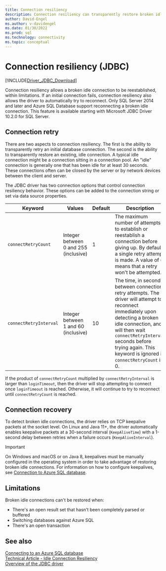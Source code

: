 ```yaml
---
title: Connection resiliency
description: Connection resiliency can transparently restore broken idle connections. This feature improves application behavior when the server closes idle connections.
author: David-Engel
ms.author: v-davidengel
ms.date: 01/30/2022
ms.prod: sql
ms.technology: connectivity
ms.topic: conceptual
---
```

# Connection resiliency (JDBC)

[!INCLUDE[Driver_JDBC_Download](../../includes/driver_jdbc_download.md)]

Connection resiliency allows a broken idle connection to be reestablished, within limitations. If an initial connection fails, connection resiliency also allows the driver to automatically try to reconnect. Only SQL Server 2014 and later and Azure SQL Database support reconnecting a broken idle connection. This feature is available starting with Microsoft JDBC Driver 10.2.0 for SQL Server.

## Connection retry

There are two aspects to connection resiliency. The first is the ability to transparently retry an initial database connection. The second is the ability to transparently restore an existing, idle connection. A typical idle connection might be a connection sitting in a connection pool. An "idle" connection is generally one that has been idle for at least 30 seconds. These connections often can be closed by the server or by network devices between the client and server.

The JDBC driver has two connection options that control connection resiliency behavior. These options can be added to the connection string or set via data source properties.

| Keyword | Values | Default | Description |
|--|--|--|--|
| `connectRetryCount` | Integer between 0 and 255 (inclusive) | 1 | The maximum number of attempts to establish or reestablish a connection before giving up. By default, a single retry attempt is made. A value of `0` means that a retry won't be attempted. |
| `connectRetryInterval` | Integer between 1 and 60 (inclusive) | 10 | The time, in seconds, between connection retry attempts. The driver will attempt to reconnect immediately upon detecting a broken idle connection, and will then wait `connectRetryInterval` seconds before trying again. This keyword is ignored if `connectRetryCount` is 0. |

If the product of `connectRetryCount` multiplied by `connectRetryInterval` is larger than `loginTimeout`, then the driver will stop attempting to connect once `loginTimeout` is reached. Otherwise, it will continue to try to reconnect until `connectRetryCount` is reached.

## Connection recovery

To detect broken idle connections, the driver relies on TCP keepalive packets at the socket level. On Linux and Java 11+, the driver automatically enables keepalive packets at a 30-second interval (`KeepAliveTime`) with a 1-second delay between retries when a failure occurs (`KeepAliveInterval`).

> [!IMPORTANT]
> On Windows and macOS or on Java 8, keepalives must be manually configured in the operating system in order to take advantage of restoring broken idle connections. For information on how to configure keepalives, see [Connection to Azure SQL database](connecting-to-an-azure-sql-database.md#connections-dropped).

## Limitations

Broken idle connections can't be restored when:

- There's an open result set that hasn't been completely parsed or buffered
- Switching databases against Azure SQL
- There's an open transaction

## See also

[Connecting to an Azure SQL database](connecting-to-an-azure-sql-database.md)  
[Technical Article - Idle Connection Resiliency](https://download.microsoft.com/download/D/2/0/D20E1C5F-72EA-4505-9F26-FEF9550EFD44/Idle%20Connection%20Resiliency.docx)  
[Overview of the JDBC driver](overview-of-the-jdbc-driver.md)  
